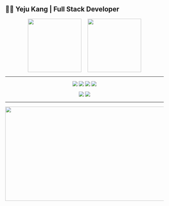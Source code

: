 ## 👩‍💻 Yeju Kang | Full Stack Developer 

<div align="center" style="display: flex; justify-content: center; gap: 20px;">

  <!-- GitHub Stats (화이트) -->
  <img src="https://github-readme-stats.vercel.app/api?username=Yeju-Kang&show_icons=true&theme=default" height="170"/>
  
  <!-- Top Langs (화이트) -->
  <img src="https://github-readme-stats.vercel.app/api/top-langs/?username=Yeju-Kang&layout=compact&theme=default" height="170"/>
  
</div>


---

<p align="center">
  <img src="https://img.shields.io/badge/React-61DAFB?style=flat&logo=React&logoColor=white"/>
  <img src="https://img.shields.io/badge/SpringBoot-6DB33F?style=flat&logo=Spring-Boot&logoColor=white"/>
  <img src="https://img.shields.io/badge/JavaScript-F7DF1E?style=flat&logo=JavaScript&logoColor=white"/>
  <img src="https://img.shields.io/badge/MySQL-4479A1?style=flat&logo=MySQL&logoColor=white"/>
</p>

<p align="center">
  <a href="mailto:bbogaeme@gmail.com"><img src="https://img.shields.io/badge/Email-bbogaeme@gmail.com-blue?style=flat-square&logo=gmail"></a>
  <a href="https://github.com/Yeju-Kang"><img src="https://img.shields.io/badge/GitHub-181717?style=flat-square&logo=GitHub"></a>
</p>

---

<a href="https://www.gitanimals.org/en_US?utm_medium=image&utm_source=Yeju-Kang&utm_content=farm">
<img
  src="https://render.gitanimals.org/farms/Yeju-Kang"
  width="600"
  height="300"
/>
</a>
